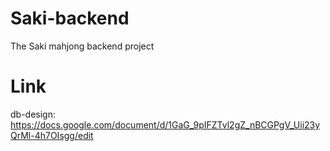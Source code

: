 # Saki-backend
The Saki mahjong backend project

# Link
db-design: https://docs.google.com/document/d/1GaG_9pIFZTvl2gZ_nBCGPgV_Uii23yQrMl-4h7OIsgg/edit